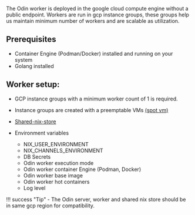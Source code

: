 The Odin worker is deployed in the google cloud compute engine without a public endpoint. Workers are run in gcp instance groups, these groups help us maintain minimum number of workers and are scalable as utilization.
## Prerequisites
- Container Engine (Podman/Docker) installed and running on your system
- Golang installed

## Worker setup: 
- GCP instance groups with a minimum worker count of 1 is required.

- Instance groups are created with a preemptable VMs [(spot vm)](../../../../blog/posts/spot_instances.md)
- [Shared-nix-store](./shared_nix_store.md)
- Environment variables
    * NIX_USER_ENVIRONMENT
    * NIX_CHANNELS_ENVIRONMENT
    * DB Secrets 
    * Odin worker execution mode
    * Odin worker container Engine (Podman, Docker)
    * Odin worker base image
    * Odin worker hot containers
    * Log level

!!! success "Tip"
    - The Odin server, worker and shared nix store should be in same gcp region for compatibility.
